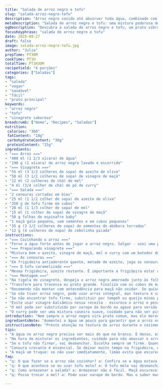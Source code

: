 ```yaml
---
title: "Salada de arroz negro e tofu"
slug: "salada-arroz-negro-tofu"
description: "Arroz negro cozido até absorver toda água, combinado com tofu caramelizado e cenouras ligeiramente douradas. Toques de maçã crocante, espinafre fresco e sementes de abóbora torradas completam o prato. Vinagre de maçã, mel e curry equilibram sabores com doçura e leve acidez, enquanto cebolinha fresca traz aroma marcante. Sem glúten, lactose, ovos ou nozes. Texturas variadas, do arroz denso ao tofu macio, enriquecem a experiência. Ajustes simples permitem substituir ingredientes sem perder a essência."
metaDescription: "Salada de arroz negro e tofu: uma mistura poderosa de texturas e sabores. Frescor e crocância se encontram em cada garfada."
ogDescription: "Descubra a salada de arroz negro e tofu, um prato vibrante que combina sabores e texturas em uma refeição saudável e deliciosa."
focusKeyphrase: "salada de arroz negro e tofu"
date: 2025-09-27
draft: false
image: salada-arroz-negro-tofu.jpg
author: "Julia"
prepTime: PT30M
cookTime: PT1H
totalTime: PT1H30M
recipeYield: "4 porções"
categories: ["Saladas"]
tags:
- "salada"
- "vegan"
- "saudável"
- "fácil"
- "prato principal"
keywords:
- "arroz negro"
- "tofu"
- "vinagrete saboroso"
breadcrumb: ["Home", "Recipes", "Saladas"]
nutrition: 
 calories: "360"
 fatContent: "18g"
 carbohydrateContent: "38g"
 proteinContent: "15g"
ingredients:
- "=== Arroz ==="
- "400 ml (1 2/3 xícara) de água"
- "190 g (1 xícara) de arroz negro lavado e escorrido"
- "=== Vinagrete ==="
- "55 ml (3 1/2 colheres de sopa) de azeite de oliva"
- "50 ml (3 1/2 colheres de sopa) de vinagre de maçã"
- "12 ml (2 colheres de chá) de mel"
- "4 ml (3/4 colher de chá) de pó de curry"
- "=== Salada ==="
- "2 cenouras cortadas em bies"
- "25 ml (1 1/2 colher de sopa) de azeite de oliva"
- "350 g de tofu firme em cubos"
- "20 ml (1 1/3 colher de sopa) de mel"
- "15 ml (1 colher de sopa) de vinagre de maçã"
- "50 g folhas de espinafre baby"
- "1 maçã gala pequena, sem sementes e em cubos pequenos"
- "35 g (3 1/2 colheres de sopa) de sementes de abóbora torradas"
- "12 g (4 colheres de sopa) de cebolinha picada"
instructions:
- "=== Cozinhando o arroz ==="
- "Ferve a água forte antes de jogar o arroz negro. Salgar - usei uma pitada generosa, porque arroz preto é mais resistente e precisa realçar sabor. Abaixa fogo pro mínimo assim que começar a borbulhar, tampa bem. O ideal é não abrir a panela, evitar interferência no cozimento. Uns 42 minutos são suficientes checar se água absorveu toda. Esfarela com garfo com delicadeza para liberar grãos, deixa amornar. Arroz não pode ficar empapado nem duro. Tem que ter textura para segurar o caldo do molho depois."
- "=== Preparando vinagrete ==="
- "Mistura bem o azeite, vinagre de maçã, mel e curry com um batedor de arame. O curry aqui não pode ficar forte demais - você sente que ele deve dar perfume, não invadir. Salpica sal e pimenta moída na hora a gosto. Não exagere pra não deixar pesado. Usei menos vinagre que o original, para não borrar o gosto delicado do tofu e maçã."
- "=== As cenouras ==="
- "Em frigideira antiaderente quente, metade do azeite, joga as cenouras cortadas em bies. Só 3 minutos - elas têm que ficar macias, mas ainda com crocância e cor vibrante. Devem chiar e dourar levemente pelas bordas, aroma rápido e fresco. Se passar disso, perdem esse frescor, tornam-se moles. Joga as cenouras direto no bowl com vinagrete para que absorvam o tempero e mantenham a textura."
- "=== O tofu caramelizado ==="
- "Mesma frigideira, azeite restante. É importante a frigideira estar quente o suficiente pra dourar, sem queimar. Tofu tem que ficar firme com casquinha dourada. Aproximadamente 4-5 minutos pra dourar todos os lados, mexendo pouco para formar crosta. Quando tofu ganhar cor, adiciona o mel e o vinagre para desglacear a panela. O líquido vai reduzir rápido, quase virar calda brilhante que gruda no tofu - esse caramelo é fundamental para acentuar sabor. Não deixe queimar, mexa delicadamente. Tira do fogo e mistura junto com cenouras no bowl. Esse mix deve esfriar para os sabores se assentarem."
- "=== Montagem ==="
- "Na tigela do vinagrete, despeja o arroz negro amornado junto às folhas de espinafre. Mexe com cuidado para homogeneizar e não amassar muito o arroz. O espinafre vai começar a murchar com o calor residual, isso é bom para liberar aroma. Daí adiciona o mix de tofu com cenoura. Corrige sal e pimenta, pois o sabor muda conforme temperatura e ingredientes combinam."
- "Transfere para travessa ou prato grande. Finaliza com os cubos de maçã, que dão um efeito refrescante e crocante, as sementes de abóbora tostadas para um toque oleoso tostado e a cebolinha picada para frescor ao prato, aromas e cor vibrante."
- "Recomendo não montar com antecedência para maçã não oxidar. Se quiser preparar com antecedência, conserva maçã em limão ou vinagre diluído para evitar escurecer."
- "Se não tiver arroz negro, pode usar arroz integral, mas textura e sabor vão mudar. Evite arroz branco comum, pois perderia crocância intensa do arroz negro."
- "Se não encontrar tofu firme, substituir por tempeh ou queijo minas padrão duro funciona, mas o tempo de dourar pode variar."
- "Evite usar vinagre balsâmico nessa receita - escurece o arroz e pesa o sabor."
- "O mel pode ser substituído por xarope de bordo ou agave para versão vegana sem perder o toque adocicado essencial."
- "O curry pode ser uma mistura caseira suave, cuidado para não ser picante demais e esconder outros aromas."
introduction: "Nem sempre o arroz negro vira prato comum, mas ele merece mais atenção. Requer cuidado no cozimento para não ficar duro ou empapado. Aqui combinado com tofu e frutas tem seu potencial desbloqueado. Cenouras levemente douradas entregam crocância terrosa e selvagem, contrastando com doçura do mel e vinagre de maçã. A maçã traz frescor e acidez na medida, e a combinação final com sementes crocantes dá textura e conversa na boca. Cozinhar assim, sem pressa, é um aprendizado: ouvir e ver a transformação dos ingredientes à medida que se combinam."
ingredientsNote: "Aumentei a água um pouco para garantir que o arroz negro cozinhasse por completo sem secar antes. O arroz negro tem grãos mais duros e exige mais hidratação que o arroz branco. Para o vinagrete preferi uma pitada maior de vinagre para equilibrar a doçura do mel e evitar um molho apagado. Caso não tenha pó de curry, use cominho e páprica defumada para sabor parecido. O mel, mesmo substituído por agave, sugere atenção para não ficar doce demais que azede o molho. Escolha um tofu firme, pois o macio vai desmanchar na hora da caramelização, prejudicando a textura do prato. Caso opte por outro tipo, ajuste o tempo de dourar para não queimar nem perder o formato."
instructionsNote: "Preste atenção na textura do arroz durante o cozimento para evitar grãos crus ou empapados. Uma dica é desligar o fogo pouco antes de toda água sumir e deixar a panela descansando fechada no calor residual - isso deixa o arroz mais uniforme. Tofu precisa fritar com paciência, mexendo o mínimo para formar crosta dourada. O mel inserido na frigideira deve ser monitorado para não queimar: a calda precisa ficar brilhante e intensa, quase grudando na ponta da colher. Ao misturar, o calor dos ingredientes amolece levemente o espinafre, que deve ser delicadamente incorporado sem desmanchar. Ajuste sal e pimenta apenas no fim, pois alguns ingredientes já carregam sabores específicos. Guardar o prato pronto pode mudar as texturas, principalmente da maçã e tofu, que perdem o frescor e crocância, então prefira servir logo após preparar."
tips:
- "A água no arroz negro precisa ser mais do que no branco. É denso, exige mais adesão. Se precisar aumenta um pouco mais essa quantidade. Fique de olho. Não abra a panela, ele precisa daquela pressão."
- "Na hora de misturar os ingredientes, cuidado para não amassar o arroz. Ele deve ser o protagonista, as folhas e frutas vão compor, não se esqueça disso. Quando incorporar o espinafre, observe como ele murcha. Isso vai liberar mais aroma."
- "Se o tofu não firmar, vai desmanchar. Escolha sempre um firme. Quando caramelizar, atenção total. Deve dourar, mas não queimar. O mel na panela precisa de acompanhamento. Fique na frente do fogo e cheque."
- "Cenoura crocante é essencial. Se deixar muito tempo na frigideira, derrete. Vai direto pro bowl. Isso é pra manter a textura. Misturou com vinagrete imediatamente."
- "A maçã um truque: se não usar imediatamente, limão evita que escureça. Outros tipos de maçã também funcionam, mas a gala traz o equilíbrio certo entre doce e ácido."
faq:
- "q: O que fazer se o arroz não cozinhar? a: Confira se a água estava suficiente. Cozinhar o arroz negro precisa de atenção. Se não há mais água, pode terminar de cozinhar no vapor."
- "q: O que acontece se eu usar tofu mole? a: O tofu mole vai desmanchar. Se não tem o firme, tenta o tempeh ou queijo minas, mas ajuste o tempo de cozimento."
- "q: Como armazenar a salada? a: Armazenar não é fácil. Maçã escurece. Guarde o arroz separado. Junte antes de servir. Isso ajuda na textura."
- "q: Posso trocar o mel? a: Pode usar xarope de bordo. Mas o sabor muda um pouco. O mel deve ser leve. Coloque aos poucos."

---
```

